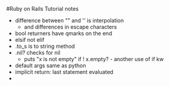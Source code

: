 #Ruby on Rails Tutorial notes
 - difference between "" and '' is interpolation
    + and differences in escape characters
 - bool returners have qmarks on the end
 - elsif not elif
 - .to_s is to string method
 - .nil? checks for nil
     + puts "x is not empty" if ! x.empty? - another use of if kw
 - default args same as python
 - implicit return: last statement evaluated
 - 

